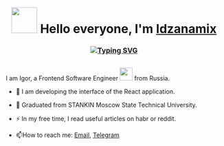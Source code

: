 <h1 align="center">
  <img src="https://github.com/Idzanamix/MirrorReddit/assets/161015715/bc804b37-484c-4921-9faa-05acc33a4178" width="60" />
  Hello everyone, I'm <a href="https://github.com/Idzanamix" target="_blank">Idzanamix</a> 
<h3 align="center">
  <a href="https://git.io/typing-svg">
    <a href="https://git.io/typing-svg"><img src="https://readme-typing-svg.herokuapp.com?font=Fira+Code&duration=3000&pause=1000&color=FFFFFF&random=false&width=435&lines=Frontend+software+engineer" alt="Typing SVG" /></a>
  </a>
</h3>

<img src="https://komarev.com/ghpvc/?username=Idzanamix&style=flat-square&color=blue" alt=""/>

I am  Igor, a Frontend Software Engineer <img src="https://media.giphy.com/media/WUlplcMpOCEmTGBtBW/giphy.gif" width="30"> from Russia.

- :telescope: I am developing the interface of the React application.

- :seedling: Graduated from STANKIN Moscow State Technical University.

- :zap: In my free time, I read useful articles on habr or reddit.

- :mailbox:How to reach me: <a href="mailto:shmellis@yandex.ru">Email</a>, <a href="https://t.me/idzanamix">Telegram</a>


